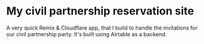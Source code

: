 # My civil partnership reservation site

A very quick Remix & Cloudflare app, that I build to handle the invitations for our civil partnership party. It's built using Airtable as a backend.

